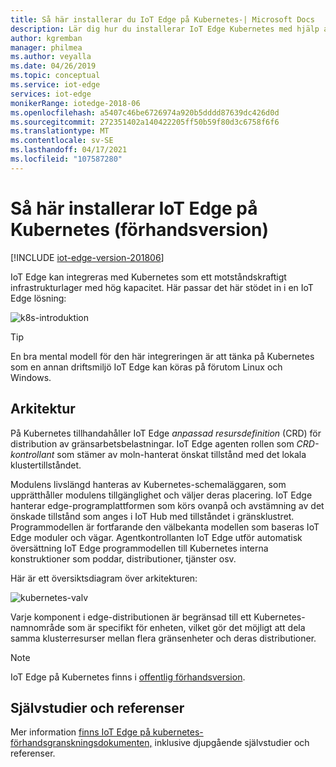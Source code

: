 ```yaml
---
title: Så här installerar du IoT Edge på Kubernetes-| Microsoft Docs
description: Lär dig hur du installerar IoT Edge Kubernetes med hjälp av en lokal miljö för utvecklingskluster
author: kgremban
manager: philmea
ms.author: veyalla
ms.date: 04/26/2019
ms.topic: conceptual
ms.service: iot-edge
services: iot-edge
monikerRange: iotedge-2018-06
ms.openlocfilehash: a5407c46be6726974a920b5dddd87639dc426d0d
ms.sourcegitcommit: 272351402a140422205ff50b59f80d3c6758f6f6
ms.translationtype: MT
ms.contentlocale: sv-SE
ms.lasthandoff: 04/17/2021
ms.locfileid: "107587280"
---
```

# <a name="how-to-install-iot-edge-on-kubernetes-preview"></a>Så här installerar IoT Edge på Kubernetes (förhandsversion)

[!INCLUDE [iot-edge-version-201806](../../includes/iot-edge-version-201806.md)]

IoT Edge kan integreras med Kubernetes som ett motståndskraftigt infrastrukturlager med hög kapacitet. Här passar det här stödet in i en IoT Edge lösning:

![k8s-introduktion](./media/how-to-install-iot-edge-kubernetes/kubernetes-model.png)

>[!TIP]
>En bra mental modell för den här integreringen är att tänka på Kubernetes som en annan driftsmiljö IoT Edge kan köras på förutom Linux och Windows.

## <a name="architecture"></a>Arkitektur 
På Kubernetes tillhandahåller IoT Edge *anpassad resursdefinition* (CRD) för distribution av gränsarbetsbelastningar. IoT Edge agenten rollen som  *CRD-kontrollant* som stämer av moln-hanterat önskat tillstånd med det lokala klustertillståndet.

Modulens livslängd hanteras av Kubernetes-schemaläggaren, som upprätthåller modulens tillgänglighet och väljer deras placering. IoT Edge hanterar edge-programplattformen som körs ovanpå och avstämning av det önskade tillstånd som anges i IoT Hub med tillståndet i gränsklustret. Programmodellen är fortfarande den välbekanta modellen som baseras IoT Edge moduler och vägar. Agentkontrollanten IoT Edge utför automatisk  översättning IoT Edge programmodellen till Kubernetes interna konstruktioner som poddar, distributioner, tjänster osv.

Här är ett översiktsdiagram över arkitekturen:

![kubernetes-valv](./media/how-to-install-iot-edge-kubernetes/publicpreview-refresh-kubernetes.png)

Varje komponent i edge-distributionen är begränsad till ett Kubernetes-namnområde som är specifikt för enheten, vilket gör det möjligt att dela samma klusterresurser mellan flera gränsenheter och deras distributioner.

>[!NOTE]
>IoT Edge på Kubernetes finns i [offentlig förhandsversion](https://azure.microsoft.com/support/legal/preview-supplemental-terms/).

## <a name="tutorials-and-references"></a>Självstudier och referenser 

Mer information [finns IoT Edge på kubernetes-förhandsgranskningsdokumenten,](https://aka.ms/edgek8sdoc) inklusive djupgående självstudier och referenser.
